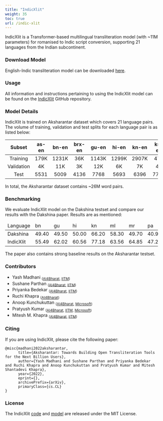 ```yaml
---
title: "IndicXlit"
weight: 35
toc: true
url: /indic-xlit
---
```


IndicXlit is a Transformer-based multilingual transliteration model (with ~11M parameters) for romanised to Indic script conversion, supporting 21 languages from the Indian subcontinent.

### Download Model

English-Indic transliteration model can be downloaded [here](https://storage.googleapis.com/indic-xlit-public/final_model/indicxlit-en-indic-v1.0.zip).

### Usage

All information and instructions pertaining to using the IndicXlit model can be found on the [IndicXlit](https://github.com/AI4Bharat/IndicXlit) GitHub repository.


### Model Details

IndicXlit is trained on Aksharantar dataset which covers 21 language pairs. The volume of training, validation and test splits for each language pair is as listed below:

| Subset | as-en | bn-en | brx-en | gu-en | hi-en | kn-en | ks-en | kok-en | mai-en | ml-en | mni-en | mr-en | ne-en | or-en | pa-en | san-en | sd-en | ta-en | te-en | ur-en |
|:------:|:------:|:------:|:------:|:------:|:------:|:------:|:------:|:------:|:------:|:------:|:------:|:------:|:------:|:------:|:------:|:------:|:------:|:------:|:------:|:------:|
| Training | 179K | 1231K | 36K | 1143K | 1299K | 2907K | 47K | 613K | 283K | 4101K | 10K | 1453K | 2397K | 346K | 515K | 1813K | 60K | 3231K | 2430K | 699K |
| Validation | 4K | 11K | 3K | 12K | 6K | 7K | 4K | 4K | 4K | 8K | 3K | 8K | 3K | 3K | 9K | 3K | 8K | 9K | 8K | 12K |
| Test | 5531 | 5009 | 4136 | 7768 | 5693 | 6396 | 7707 | 5093 | 5512 | 6911 | 4925 | 6573 | 4133 | 4256 | 4316 | 5334 | - | 4682 | 4567 | 4463 |


In total, the Aksharantar dataset contains ~26M word pairs.

### Benchmarking

We evaluate IndicXlit model on the Dakshina testset and compare our results with the Dakshina paper. Results are as mentioned:

<table class="tg">
<!-- <thead>
  <tr>
    <th class="tg-9wq8"></th>
    <th class="tg-9wq8" colspan="10">WAT2021</th>
    <th class="tg-9wq8" colspan="7">WAT2020</th>
    <th class="tg-9wq8" colspan="3">WMT</th>
    <th class="tg-9wq8">UFAL</th>
    <th class="tg-9wq8">pmi</th>
  </tr>
</thead> -->
<thead>
  <tr>
    <td class="tg-9wq8">Language</td>
    <td class="tg-9wq8">bn</td>
    <td class="tg-9wq8">gu</td>
    <td class="tg-9wq8">hi</td>
    <td class="tg-9wq8">kn</td>
    <td class="tg-9wq8">ml</td>
    <td class="tg-9wq8">mr</td>
    <td class="tg-9wq8">pa</td>
    <td class="tg-9wq8">sd</td>
    <td class="tg-9wq8">si</td>
    <td class="tg-9wq8">ta</td>
    <td class="tg-9wq8">te</td>
    <td class="tg-9wq8">urd</td>
    <td class="tg-9wq8">Avg</td>
  </tr>
</thead>
<tbody>
  <tr>
    <td class="tg-9wq8">Dakshina</td>
    <td class="tg-9wq8">49.40</td>
    <td class="tg-9wq8">49.50</td>
    <td class="tg-9wq8">50.00</td>
    <td class="tg-9wq8">66.20</td>
    <td class="tg-9wq8">58.30</td>
    <td class="tg-9wq8">49.70</td>
    <td class="tg-9wq8">40.90</td>
    <td class="tg-9wq8">33.20</td>
    <td class="tg-9wq8">54.70</td>
    <td class="tg-9wq8">65.70</td>
    <td class="tg-9wq8">67.60</td>
    <td class="tg-9wq8">36.70</td>
    <td class="tg-9wq8">51.83</td>
  </tr>
  <tr>
    <td class="tg-9wq8">IndicXlit</td>
    <td class="tg-9wq8">55.49</td>
    <td class="tg-9wq8">62.02</td>
    <td class="tg-9wq8">60.56</td>
    <td class="tg-9wq8">77.18</td>
    <td class="tg-9wq8">63.56</td>
    <td class="tg-9wq8">64.85</td>
    <td class="tg-9wq8">47.24</td>
    <td class="tg-9wq8">48.56</td>
    <td class="tg-9wq8">63.91</td>
    <td class="tg-9wq8">68.10</td>
    <td class="tg-9wq8">73.38</td>
    <td class="tg-9wq8">42.12</td>
    <td class="tg-9wq8">60.58</td>
  </tr>
</tbody>
</table>

The paper also contains strong baseline results on the Aksharantar testset.

### Contributors

- Yash Madhani <sub>([AI4Bharat](https://ai4bharat.org), [IITM](https://www.iitm.ac.in))</sub>
- Sushane Parthan <sub>([AI4Bharat](https://ai4bharat.org), [IITM](https://www.iitm.ac.in))</sub>
- Priyanka Bedekar <sub>([AI4Bharat](https://ai4bharat.org), [IITM](https://www.iitm.ac.in))</sub>
- Ruchi Khapra <sub>([AI4Bharat](https://ai4bharat.org))</sub>
- Anoop Kunchukuttan <sub>([AI4Bharat](https://ai4bharat.org), [Microsoft](https://www.microsoft.com/en-in/))</sub>
- Pratyush Kumar <sub>([AI4Bharat](https://ai4bharat.org), [IITM](https://www.iitm.ac.in), [Microsoft](https://www.microsoft.com/en-in/))</sub>
- Mitesh M. Khapra <sub>([AI4Bharat](https://ai4bharat.org), [IITM](https://www.iitm.ac.in))</sub>


### Citing

If you are using IndicXlit, please cite the following paper: 

```
@misc{madhani2022aksharantar,
      title={Aksharantar: Towards Building Open Transliteration Tools for the Next Billion Users}, 
      author={Yash Madhani and Sushane Parthan and Priyanka Bedekar and Ruchi Khapra and Anoop Kunchukuttan and Pratyush Kumar and Mitesh Shantadevi Khapra},
      year={2022},
      eprint={},
      archivePrefix={arXiv},
      primaryClass={cs.CL}
}
```

### License 

The IndicXlit [code](https://github.com/AI4Bharat/IndicXlit) and [model](https://github.com/AI4Bharat/IndicXlit#download-indicxlit-model) are released under the MIT License.
